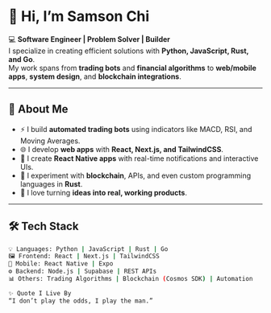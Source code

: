 # 👋 Hi, I’m **Samson Chi**

💻 **Software Engineer | Problem Solver | Builder**  
I specialize in creating efficient solutions with **Python, JavaScript, Rust, and Go**.  
My work spans from **trading bots** and **financial algorithms** to **web/mobile apps**, **system design**, and **blockchain integrations**.  

---

## 🚀 About Me
- ⚡ I build **automated trading bots** using indicators like MACD, RSI, and Moving Averages.  
- 🌐 I develop **web apps** with **React, Next.js, and TailwindCSS**.  
- 📱 I create **React Native apps** with real-time notifications and interactive UIs.  
- 🔗 I experiment with **blockchain**, APIs, and even custom programming languages in **Rust**.  
- 🎯 I love turning **ideas into real, working products**.  

---

## 🛠️ Tech Stack
```bash
💡 Languages: Python | JavaScript | Rust | Go
🖼️ Frontend: React | Next.js | TailwindCSS
📱 Mobile: React Native | Expo
⚙️ Backend: Node.js | Supabase | REST APIs
📊 Others: Trading Algorithms | Blockchain (Cosmos SDK) | Automation

✨ Quote I Live By
“I don’t play the odds, I play the man.”
